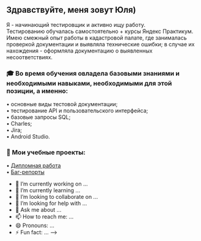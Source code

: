 ## Здравствуйте, меня зовут Юля)
Я - начинающий тестировщик и активно ищу работу. <br />
Тестированию обучалась самостоятельно + курсы Яндекс Практикум. <br />
Имею смежный опыт работы в кадастровой палате, где занималась проверкой документации и выявляла технические ошибки; в случае их нахождения - оформляла документацию о выявленных несоответствиях.

### 🎓 Во время обучения овладела базовыми знаниями и необходимыми навыками, необходимыми для этой позиции, а именно:
• основные виды тестовой документации; <br />
• тестирование API и пользовательского интерфейса; <br />
• базовые запросы SQL; <br />
• Charles; <br />
• Jira; <br />
• Android Studio.

### 📖 Мои учебные проекты:
• <a href="https://docs.google.com/spreadsheets/d/1eS3T6ophmMJEyuZUbBuyGxWhladFqjx88kgmUQCUhjM/edit?usp=sharing">Дипломная работа</a> <br />
• <a href="https://miss-foxiness.youtrack.cloud/issues">Баг-репорты</a> 




- 🔭 I’m currently working on ...
- 🌱 I’m currently learning ...
- 👯 I’m looking to collaborate on ...
- 🤔 I’m looking for help with ...
- 💬 Ask me about ...
- 📫 How to reach me: ...
- 😄 Pronouns: ...
- ⚡ Fun fact: ...
-->
